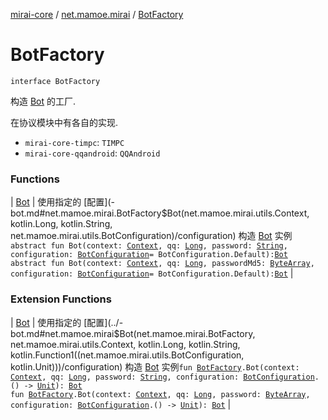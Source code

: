 [mirai-core](../../index.md) / [net.mamoe.mirai](../index.md) / [BotFactory](./index.md)

# BotFactory

`interface BotFactory`

构造 [Bot](-bot.md) 的工厂.

在协议模块中有各自的实现.

* `mirai-core-timpc`: `TIMPC`
* `mirai-core-qqandroid`: `QQAndroid`

### Functions

| [Bot](-bot.md) | 使用指定的 [配置](-bot.md#net.mamoe.mirai.BotFactory$Bot(net.mamoe.mirai.utils.Context, kotlin.Long, kotlin.String, net.mamoe.mirai.utils.BotConfiguration)/configuration) 构造 [Bot](../-bot/index.md) 实例`abstract fun Bot(context: `[`Context`](../../net.mamoe.mirai.utils/-context/index.md)`, qq: `[`Long`](https://kotlinlang.org/api/latest/jvm/stdlib/kotlin/-long/index.html)`, password: `[`String`](https://kotlinlang.org/api/latest/jvm/stdlib/kotlin/-string/index.html)`, configuration: `[`BotConfiguration`](../../net.mamoe.mirai.utils/-bot-configuration/index.md)` = BotConfiguration.Default): `[`Bot`](../-bot/index.md)<br>`abstract fun Bot(context: `[`Context`](../../net.mamoe.mirai.utils/-context/index.md)`, qq: `[`Long`](https://kotlinlang.org/api/latest/jvm/stdlib/kotlin/-long/index.html)`, passwordMd5: `[`ByteArray`](https://kotlinlang.org/api/latest/jvm/stdlib/kotlin/-byte-array/index.html)`, configuration: `[`BotConfiguration`](../../net.mamoe.mirai.utils/-bot-configuration/index.md)` = BotConfiguration.Default): `[`Bot`](../-bot/index.md) |

### Extension Functions

| [Bot](../-bot.md) | 使用指定的 [配置](../-bot.md#net.mamoe.mirai$Bot(net.mamoe.mirai.BotFactory, net.mamoe.mirai.utils.Context, kotlin.Long, kotlin.String, kotlin.Function1((net.mamoe.mirai.utils.BotConfiguration, kotlin.Unit)))/configuration) 构造 [Bot](../-bot/index.md) 实例`fun `[`BotFactory`](./index.md)`.Bot(context: `[`Context`](../../net.mamoe.mirai.utils/-context/index.md)`, qq: `[`Long`](https://kotlinlang.org/api/latest/jvm/stdlib/kotlin/-long/index.html)`, password: `[`String`](https://kotlinlang.org/api/latest/jvm/stdlib/kotlin/-string/index.html)`, configuration: `[`BotConfiguration`](../../net.mamoe.mirai.utils/-bot-configuration/index.md)`.() -> `[`Unit`](https://kotlinlang.org/api/latest/jvm/stdlib/kotlin/-unit/index.html)`): `[`Bot`](../-bot/index.md)<br>`fun `[`BotFactory`](./index.md)`.Bot(context: `[`Context`](../../net.mamoe.mirai.utils/-context/index.md)`, qq: `[`Long`](https://kotlinlang.org/api/latest/jvm/stdlib/kotlin/-long/index.html)`, password: `[`ByteArray`](https://kotlinlang.org/api/latest/jvm/stdlib/kotlin/-byte-array/index.html)`, configuration: `[`BotConfiguration`](../../net.mamoe.mirai.utils/-bot-configuration/index.md)`.() -> `[`Unit`](https://kotlinlang.org/api/latest/jvm/stdlib/kotlin/-unit/index.html)`): `[`Bot`](../-bot/index.md) |

